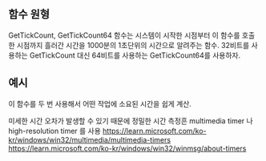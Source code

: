 ## 함수 원형

GetTickCount, GetTickCount64 함수는 시스템이 시작한 시점부터 이 함수를 호출한 시점까지 흘러간 시간을 1000분의 1초단위의 시간으로 알려주는 함수.
32비트를 사용하는 GetTickCount 대신 64비트를 사용하는 GetTickCount64를 사용하자.

## 예시

이 함수를 두 번 사용해서 어떤 작업에 소요된 시간을 쉽게 계산.

미세한 시간 오차가 발생할 수 있기 때문에 정밀한 시간 측정흔 multimedia timer 나 high-resolution timer 를 사용
https://learn.microsoft.com/ko-kr/windows/win32/multimedia/multimedia-timers
https://learn.microsoft.com/ko-kr/windows/win32/winmsg/about-timers